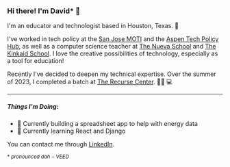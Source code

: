 ### Hi there! I'm David* 👋
I'm an educator and technologist based in Houston, Texas. 🤠

I've worked in tech policy at the [San Jose MOTI](https://www.motisanjose.org/) and the [Aspen Tech Policy Hub](https://www.aspentechpolicyhub.org/), as well as a computer science teacher at [The Nueva School](https://www.nuevaschool.org/) and [The Kinkaid School](https://www.kinkaid.org/). I love the creative possibilities of technology, especially as a tool for education! 

Recently I've decided to deepen my technical expertise. Over the summer of 2023, I completed a batch at [The Recurse Center](https://www.recurse.com/). 🏋️‍♂️ 💻 

---

##### Things I'm Doing:


- 🔨 Currently building a spreadsheet app to help with energy data
- 🌱  Currently learning React and Django

You can contact me through [LinkedIn](https://www.linkedin.com/in/david-alb%C3%A1n-hidalgo/).
<!--
**dalbanhi/dalbanhi** is a ✨ _special_ ✨ repository because its `README.md` (this file) appears on your GitHub profile.

Here are some ideas to get you started:

- 🔭 I’m currently working on ...
- 🌱 I’m currently learning ...
- 👯 I’m looking to collaborate on ...
- 🤔 I’m looking for help with ...
- 💬 Ask me about ...
- 📫 How to reach me: ...
- 😄 Pronouns: ...
- ⚡ Fun fact: ...
-->

$_{*\ pronounced\ dah-VEED }$
